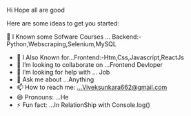 Hi Hope all are good

Here are some ideas to get you started:

 🔭 I Known some Sofware Courses ... Backend:-Python,Webscraping,Selenium,MySQL
- 🌱 I Also Known for...Frontend:-Htm,Css,Javascript,ReactJs
- 👯 I’m looking to collaborate on ...Frontend Devloper
- 🤔 I’m looking for help with ... Job
- 💬 Ask me about ...Anything
- 📫 How to reach me: ...Viveksunkara662@gmail.com
- 😄 Pronouns: ...He
- ⚡ Fun fact: ...In RelationShip with Console.log()
